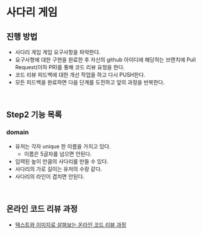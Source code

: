 # 사다리 게임
## 진행 방법
* 사다리 게임 게임 요구사항을 파악한다.
* 요구사항에 대한 구현을 완료한 후 자신의 github 아이디에 해당하는 브랜치에 Pull Request(이하 PR)를 통해 코드 리뷰 요청을 한다.
* 코드 리뷰 피드백에 대한 개선 작업을 하고 다시 PUSH한다.
* 모든 피드백을 완료하면 다음 단계를 도전하고 앞의 과정을 반복한다.

<br>

## Step2 기능 목록

### domain

- 유저는 각자 unique 한 이름을 가지고 있다.
  - 이름은 5글자를 넘으면 안된다.
- 입력된 높이 만큼의 사다리를 만들 수 있다.
- 사다리의 가로 길이는 유저의 수랑 같다.
- 사다리의 라인이 겹치면 안된다.

<br>


## 온라인 코드 리뷰 과정
* [텍스트와 이미지로 살펴보는 온라인 코드 리뷰 과정](https://github.com/nextstep-step/nextstep-docs/tree/master/codereview)
